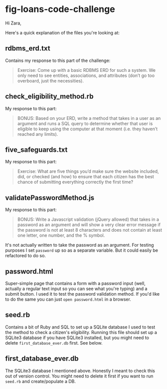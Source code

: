 # fig-loans-code-challenge

Hi Zara,

Here's a quick explanation of the files you're looking at:

## rdbms_erd.txt

Contains my response to this part of the challenge: 

> Exercise: Come up with a basic RDBMS ERD for such a system. We only need to see entities, associations, and attributes (don’t go too overboard, just the necessities).

## check_eligibility_method.rb

My response to this part:

> BONUS: Based on your ERD, write a method that takes in a user as an argument and runs a SQL query to determine whether that user is eligible to keep using the computer at that moment (i.e. they haven’t reached any limits).

## five_safeguards.txt

My response to this part: 

> Exercise: What are five things you’d make sure the website included, did, or checked (and how) to ensure that each citizen has the best chance of submitting everything correctly the first time?

## validatePasswordMethod.js

My response to this part:

> BONUS: Write a Javascript validation (jQuery allowed) that takes in a password as an argument and will show a very clear error message if the password is not at least 8 characters and does not contain at least one letter, one number, and the % symbol.

It's not actually written to take the password as an argument. For testing purposes I set `password` up so as a separate variable. But it could easily be refactored to do so.

## password.html

Super-simple page that contains a form with a password input (well, actually a regular text input so you can see what you're typing) and a submit button. I used it to test the password validation method. If you'd like to do the same you can just `open password.html` in a browser.

## seed.rb

Contains a bit of Ruby and SQL to set up a SQLite database I used to test the method to check a citizen's eligibility. Running this file should set up a SQLite3 database if you have SQLite3 installed, but you might need to delete `first_database_ever.db` first. See below.

## first_database_ever.db

The SQLite3 database I mentioned above. Honestly I meant to check this out of version control. You might need to delete it first if you want to run `seed.rb` and create/populate a DB.

